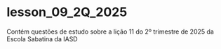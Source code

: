 # lesson_09_2Q_2025
Contém questões de estudo sobre  a lição 11 do 2º trimestre de 2025 da Escola Sabatina da IASD

